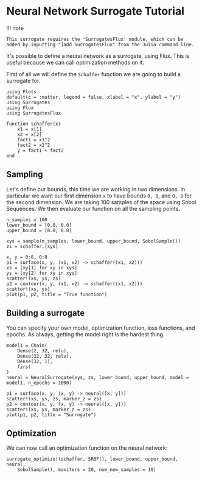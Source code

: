 # Neural Network Surrogate Tutorial

!!! note
    
    This surrogate requires the 'SurrogatesFlux' module, which can be added by inputting "]add SurrogatesFlux" from the Julia command line.

It's possible to define a neural network as a surrogate, using Flux.
This is useful because we can call optimization methods on it.

First of all we will define the `Schaffer` function we are going to build a surrogate for.

```@example Neural_surrogate
using Plots
default(c = :matter, legend = false, xlabel = "x", ylabel = "y")
using Surrogates
using Flux
using SurrogatesFlux

function schaffer(x)
    x1 = x[1]
    x2 = x[2]
    fact1 = x1^2
    fact2 = x2^2
    y = fact1 + fact2
end
```

## Sampling

Let's define our bounds, this time we are working in two dimensions. In particular we want our first dimension `x` to have bounds `0, 8`, and `0, 8` for the second dimension. We are taking 100 samples of the space using Sobol Sequences. We then evaluate our function on all the sampling points.

```@example Neural_surrogate
n_samples = 100
lower_bound = [0.0, 0.0]
upper_bound = [8.0, 8.0]

xys = sample(n_samples, lower_bound, upper_bound, SobolSample())
zs = schaffer.(xys)
```

```@example Neural_surrogate
x, y = 0:8, 0:8
p1 = surface(x, y, (x1, x2) -> schaffer((x1, x2)))
xs = [xy[1] for xy in xys]
ys = [xy[2] for xy in xys]
scatter!(xs, ys, zs)
p2 = contour(x, y, (x1, x2) -> schaffer((x1, x2)))
scatter!(xs, ys)
plot(p1, p2, title = "True function")
```

## Building a surrogate

You can specify your own model, optimization function, loss functions, and epochs.
As always, getting the model right is the hardest thing.

```@example Neural_surrogate
model1 = Chain(
    Dense(2, 32, relu),
    Dense(32, 32, relu),
    Dense(32, 1),
    first
)
neural = NeuralSurrogate(xys, zs, lower_bound, upper_bound, model = model1, n_epochs = 1000)
```

```@example Neural_surrogate
p1 = surface(x, y, (x, y) -> neural([x, y]))
scatter!(xs, ys, zs, marker_z = zs)
p2 = contour(x, y, (x, y) -> neural([x, y]))
scatter!(xs, ys, marker_z = zs)
plot(p1, p2, title = "Surrogate")
```

## Optimization

We can now call an optimization function on the neural network:

```@example Neural_surrogate
surrogate_optimize!(schaffer, SRBF(), lower_bound, upper_bound, neural,
    SobolSample(), maxiters = 20, num_new_samples = 10)
```
